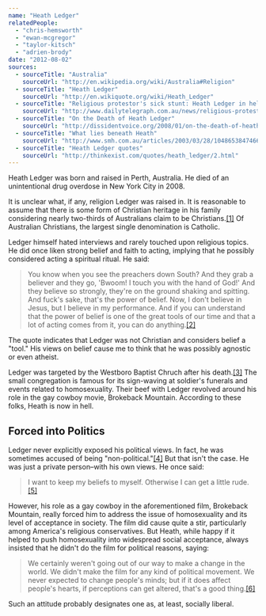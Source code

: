 ```yaml
---
name: "Heath Ledger"
relatedPeople:
  - "chris-hemsworth"
  - "ewan-mcgregor"
  - "taylor-kitsch"
  - "adrien-brody"
date: "2012-08-02"
sources:
  - sourceTitle: "Australia"
    sourceUrl: "http://en.wikipedia.org/wiki/Australia#Religion"
  - sourceTitle: "Heath Ledger"
    sourceUrl: "http://en.wikiquote.org/wiki/Heath_Ledger"
  - sourceTitle: "Religious protestor's sick stunt: Heath Ledger in hell"
    sourceUrl: "http://www.dailytelegraph.com.au/news/religious-protesters-sick-stunt-heath-ledger-in-hell/story-e6freuy9-1111115417680"
  - sourceTitle: "On the Death of Heath Ledger"
    sourceUrl: "http://dissidentvoice.org/2008/01/on-the-death-of-heath-ledger/"
  - sourceTitle: "What lies beneath Heath"
    sourceUrl: "http://www.smh.com.au/articles/2003/03/28/1048653847466.html"
  - sourceTitle: "Heath Ledger quotes"
    sourceUrl: "http://thinkexist.com/quotes/heath_ledger/2.html"
---
```


Heath Ledger was born and raised in Perth, Australia. He died of an unintentional drug overdose in New York City in 2008.

It is unclear what, if any, religion Ledger was raised in. It is reasonable to assume that there is some form of Christian heritage in his family considering nearly two-thirds of Australians claim to be Christians.<a class="source-citation" href="#http://en.wikipedia.org/wiki/Australia#Religion" title="Australia">[1]</a> Of Australian Christians, the largest single denomination is Catholic.

Ledger himself hated interviews and rarely touched upon religious topics. He did once liken strong belief and faith to acting, implying that he possibly considered acting a spiritual ritual. He said:

>You know when you see the preachers down South? And they grab a believer and they go, 'Bwoom! I touch you with the hand of God!' And they believe so strongly, they're on the ground shaking and spitting. And fuck's sake, that's the power of belief. Now, I don't believe in Jesus, but I believe in my performance. And if you can understand that the power of belief is one of the great tools of our time and that a lot of acting comes from it, you can do anything.<a class="source-citation" href="#http://en.wikiquote.org/wiki/Heath_Ledger" title="Heath Ledger">[2]</a>

The quote indicates that Ledger was not Christian and considers belief a "tool." His views on belief cause me to think that he was possibly agnostic or even atheist.

Ledger was targeted by the Westboro Baptist Chruch after his death.<a class="source-citation" href="#http://www.dailytelegraph.com.au/news/religious-protesters-sick-stunt-heath-ledger-in-hell/story-e6freuy9-1111115417680" title="Religious protestor&apos;s sick stunt: Heath Ledger in hell">[3]</a> The small congregation is famous for its sign-waving at soldier's funerals and events related to homosexuality. Their beef with Ledger revolved around his role in the gay cowboy movie, Brokeback Mountain. According to these folks, Heath is now in hell.


## Forced into Politics

Ledger never explicitly exposed his political views. In fact, he was sometimes accused of being "non-political."<a class="source-citation" href="#http://dissidentvoice.org/2008/01/on-the-death-of-heath-ledger/" title="On the Death of Heath Ledger">[4]</a> But that isn't the case. He was just a private person–with his own views. He once said:

>I want to keep my beliefs to myself. Otherwise I can get a little rude.<a class="source-citation" href="#http://www.smh.com.au/articles/2003/03/28/1048653847466.html" title="What lies beneath Heath">[5]</a>

However, his role as a gay cowboy in the aforementioned film, Brokeback Mountain, really forced him to address the issue of homosexuality and its level of acceptance in society. The film did cause quite a stir, particularly among America's religious conservatives. But Heath, while happy if it helped to push homosexuality into widespread social acceptance, always insisted that he didn't do the film for political reasons, saying:

>We certainly weren't going out of our way to make a change in the world. We didn't make the film for any kind of political movement. We never expected to change people's minds; but if it does affect people's hearts, if perceptions can get altered, that's a good thing.<a class="source-citation" href="#http://thinkexist.com/quotes/heath_ledger/2.html" title="Heath Ledger quotes">[6]</a>

Such an attitude probably designates one as, at least, socially liberal.